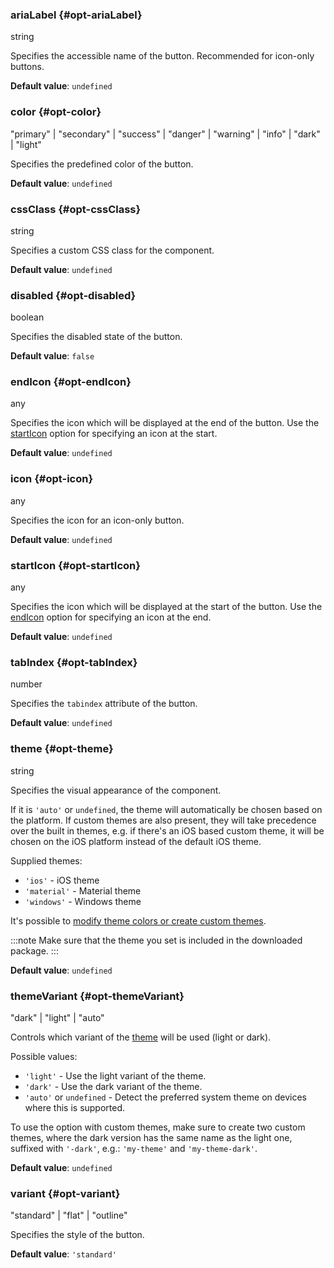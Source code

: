 ### ariaLabel {#opt-ariaLabel}

string

Specifies the accessible name of the button. Recommended for icon-only buttons.

**Default value**: `undefined`
### color {#opt-color}

"primary" &#124; "secondary" &#124; "success" &#124; "danger" &#124; "warning" &#124; "info" &#124; "dark" &#124; "light"

Specifies the predefined color of the button.

**Default value**: `undefined`
### cssClass {#opt-cssClass}

string

Specifies a custom CSS class for the component.

**Default value**: `undefined`
### disabled {#opt-disabled}

boolean

Specifies the disabled state of the button.

**Default value**: `false`
### endIcon {#opt-endIcon}

any

Specifies the icon which will be displayed at the end of the button.
Use the [startIcon](#opt-startIcon) option for specifying an icon at the start.

**Default value**: `undefined`
### icon {#opt-icon}

any

Specifies the icon for an icon-only button.

**Default value**: `undefined`
### startIcon {#opt-startIcon}

any

Specifies the icon which will be displayed at the start of the button.
Use the [endIcon](#opt-endIcon) option for specifying an icon at the end.

**Default value**: `undefined`
### tabIndex {#opt-tabIndex}

number

Specifies the `tabindex` attribute of the button.

**Default value**: `undefined`
### theme {#opt-theme}

string

Specifies the visual appearance of the component.

If it is `'auto'` or `undefined`, the theme will automatically be chosen based on the platform.
If custom themes are also present, they will take precedence over the built in themes, e.g. if there&#039;s an iOS based custom theme,
it will be chosen on the iOS platform instead of the default iOS theme.

Supplied themes:
- `'ios'` - iOS theme
- `'material'` - Material theme
- `'windows'` - Windows theme

It&#039;s possible to [modify theme colors or create custom themes](https://docs.mobiscroll.com/theming).

:::note
Make sure that the theme you set is included in the downloaded package.
:::

**Default value**: `undefined`
### themeVariant {#opt-themeVariant}

"dark" &#124; "light" &#124; "auto"

Controls which variant of the [theme](#opt-theme) will be used (light or dark).

Possible values:
- `'light'` - Use the light variant of the theme.
- `'dark'` - Use the dark variant of the theme.
- `'auto'` or `undefined` - Detect the preferred system theme on devices where this is supported.

To use the option with custom themes, make sure to create two custom themes, where the dark version has the same name as the light one,
suffixed with `'-dark'`, e.g.: `'my-theme'` and `'my-theme-dark'`.

**Default value**: `undefined`
### variant {#opt-variant}

"standard" &#124; "flat" &#124; "outline"

Specifies the style of the button.

**Default value**: `'standard'`